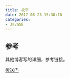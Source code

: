 ```yaml
---
title: 枚举
date: 2017-08-23 15:30:16
categories: 
- JavaSE
---
```


## 参考
其他博客写的详细，参考链接。

[传送门](http://www.jianshu.com/p/46dbd930f6a2)